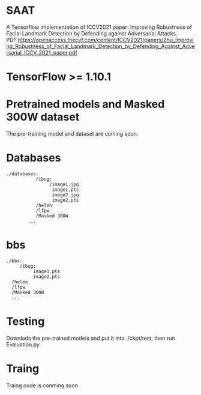 # SAAT

A Tensorflow implementation of ICCV2021 paper: Improving Robustness of Facial Landmark Detection by Defending against Adversarial Attacks. 
PDF:https://openaccess.thecvf.com/content/ICCV2021/papers/Zhu_Improving_Robustness_of_Facial_Landmark_Detection_by_Defending_Against_Adversarial_ICCV_2021_paper.pdf

# TensorFlow >= 1.10.1

# Pretrained models and Masked 300W dataset

The pre-training model and dataset are coming soon.
# Databases
   

    ./databases:
               /ibug:       
                    /image1.jpg     
                     image1.pts       
                     image2.jpg      
                     image2.pts         
               /helen
               /lfpw
               /Masked 300W
            ...  
# bbs

    ./bbs:
         /ibug:
              image1.pts
              image2.pts  
      /helen
      /lfpw
      /Masked 300W
      ...  
# Testing 

Downlods the pre-trained models and put it into ./ckpt/test, then run Evaluation.py

# Traing
Traing code is conming soon
